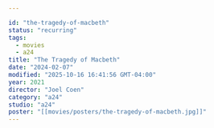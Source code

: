 ```yaml
---

id: "the-tragedy-of-macbeth"
status: "recurring"
tags:
  - movies
  - a24
title: "The Tragedy of Macbeth"
date: "2024-02-07"
modified: "2025-10-16 16:41:56 GMT-04:00"
year: 2021
director: "Joel Coen"
category: "a24"
studio: "a24"
poster: "[[movies/posters/the-tragedy-of-macbeth.jpg]]"
---
```

